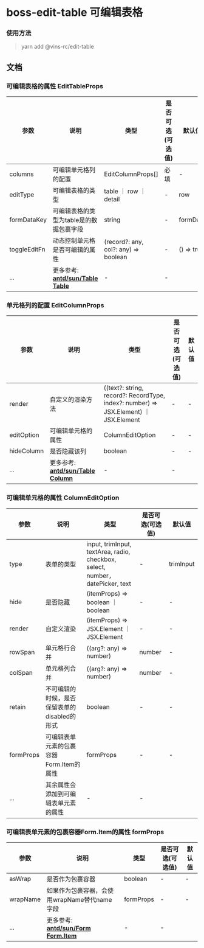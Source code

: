 # boss-edit-table 可编辑表格

### 使用方法

> yarn add @vins-rc/edit-table

## 文档
### 可编辑表格的属性 EditTableProps

| 参数     | 说明         | 类型     | 是否可选(可选值) | 默认值 |
| -------- | ----------- | ------- | -------------- | ------ |
| columns  | 可编辑单元格列的配置   | EditColumnProps[]  | 必填  | - |
| editType | 可编辑表格的类型 | table ｜ row ｜ detail  | - | row |
| formDataKey | 可编辑表格的类型为table是的数据包裹字段 | string  | - | formData |
| toggleEditFn | 动态控制单元格是否可编辑的属性 | (record?: any, col?: any) => boolean  | - | () => true |
| ... | 更多参考: [**antd/sun/Table Table**](https://ant.design/components/table-cn/#API) | - | - |

### 单元格列的配置 EditColumnProps
| 参数        | 说明         | 类型     | 是否可选(可选值) | 默认值 |
| ---------- | ----------- | ------- | -------------- | ------ |
| render     | 自定义的渲染方法 | ((text?: string, record?: RecordType, index?: number) => JSX.Element) ｜ JSX.Element  | -  | -  |
| editOption | 可编辑单元格的属性 | ColumnEditOption  | -  | -  |
| hideColumn | 是否隐藏该列    | boolean  | -  | -  |
| ... | 更多参考: [**antd/sun/Table Column**](https://ant.design/components/table-cn/#API) | - | - |

### 可编辑单元格的属性 ColumnEditOption
| 参数     | 说明         | 类型     | 是否可选(可选值) | 默认值 |
| -------- | ----------- | ------- | -------------- | ------ |
| type     | 表单的类型   | input, trimInput, textArea, radio, checkbox, select, number，datePicker, text | -  | trimInput |
| hide     | 是否隐藏     | (itemProps) => boolean ｜ boolean  | -  | -  |
| render   | 自定义渲染   | (itemProps) => JSX.Element ｜ JSX.Element  | -  | -  |
| rowSpan  | 单元格行合并 | ((arg?: any) => number) | number  | -  | -  |
| colSpan  | 单元格列合并 | ((arg?: any) => number) | number  | -  | -  |
| retain   | 不可编辑的时候，是否保留表单的disabled的形式 | boolean  | -  | -  |
| formProps | 可编辑表单元素的包裹容器Form.Item的属性 | formProps  | -  | -  |
| ... | 其余属性会添加到可编辑表单元素的属性 | - | - |


### 可编辑表单元素的包裹容器Form.Item的属性 formProps
| 参数     | 说明         | 类型     | 是否可选(可选值) | 默认值 |
| -------- | ----------- | ------- | -------------- | ------ |
| asWrap | 是否作为包裹容器 | boolean  | -  | -  |
| wrapName | 如果作为包裹容器，会使用wrapName替代name字段 | formProps  | -  | -  |
| ... | 更多参考: [**antd/sun/Form Form.Item**](https://ant.design/components/form-cn/#API) | - | - |
